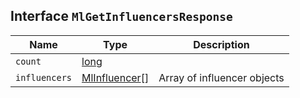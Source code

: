 ## Interface `MlGetInfluencersResponse`

| Name | Type | Description |
| - | - | - |
| `count` | [long](./long.md) | &nbsp; |
| `influencers` | [MlInfluencer](./MlInfluencer.md)[] | Array of influencer objects |
